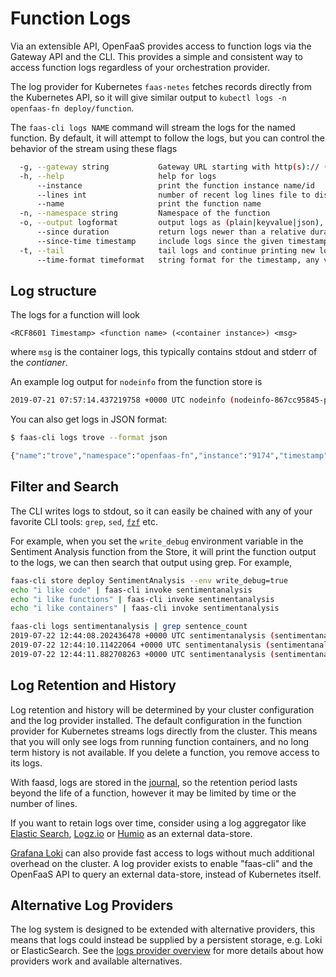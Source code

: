 # Function Logs

Via an extensible API, OpenFaaS provides access to function logs via the Gateway API and the CLI. This provides a simple and consistent way to access function logs regardless of your orchestration provider.

The log provider for Kubernetes `faas-netes` fetches records directly from the Kubernetes API, so it will give similar output to `kubectl logs -n openfaas-fn deploy/function`.

The `faas-cli logs NAME` command will stream the logs for the named function.  By default, it will attempt to follow the logs, but you can control the behavior of the stream using these flags

```sh
  -g, --gateway string           Gateway URL starting with http(s):// (default "http://127.0.0.1:8080")
  -h, --help                     help for logs
      --instance                 print the function instance name/id
      --lines int                number of recent log lines file to display. Defaults to -1, unlimited if <=0 (default -1)
      --name                     print the function name
  -n, --namespace string         Namespace of the function
  -o, --output logformat         output logs as (plain|keyvalue|json), JSON includes all available keys
      --since duration           return logs newer than a relative duration like 5s
      --since-time timestamp     include logs since the given timestamp (RFC3339)
  -t, --tail                     tail logs and continue printing new logs until the end of the request, up to 30s (default true)
      --time-format timeformat   string format for the timestamp, any value go time format string is allowed, empty will not print the timestamp (default 2006-01-02T15:04:05Z07:00)
```

## Log structure

The logs for a function will look

```
<RCF8601 Timestamp> <function name> (<container instance>) <msg>
```

where `msg` is the container logs, this typically contains stdout and stderr of the _contianer_.

An example log output for `nodeinfo` from the function store is

```sh
2019-07-21 07:57:14.437219758 +0000 UTC nodeinfo (nodeinfo-867cc95845-p9882) 2019/07/21 07:57:14 Wrote 92 Bytes - Duration: 0.121959 seconds
```

You can also get logs in JSON format:

```bash
$ faas-cli logs trove --format json

{"name":"trove","namespace":"openfaas-fn","instance":"9174","timestamp":"2021-02-12T17:01:03.088068Z","text":"User requested \"Insiders Update: 1st Feb 2020 - Java, KubeCon, Istio, Crossplane and more!\""}
```

## Filter and Search

The CLI writes logs to stdout, so it can easily be chained with any of your favorite CLI tools: `grep`, `sed`, [`fzf`](https://github.com/junegunn/fzf) etc.

For example, when you set the `write_debug` environment variable in the Sentiment Analysis function from the Store, it will print the function output to the logs, we can then search that output using grep.  For example,

```sh
faas-cli store deploy SentimentAnalysis --env write_debug=true
echo "i like code" | faas-cli invoke sentimentanalysis
echo "i like functions" | faas-cli invoke sentimentanalysis
echo "i like containers" | faas-cli invoke sentimentanalysis

faas-cli logs sentimentanalysis | grep sentence_count
2019-07-22 12:44:08.202436478 +0000 UTC sentimentanalysis (sentimentanalysis-7887c5d8c5-5rnb5) {"polarity": 0.0, "sentence_count": 1, "subjectivity": 0.0}
2019-07-22 12:44:10.11422064 +0000 UTC sentimentanalysis (sentimentanalysis-7887c5d8c5-5rnb5) {"polarity": 0.0, "sentence_count": 1, "subjectivity": 0.0}
2019-07-22 12:44:11.882708263 +0000 UTC sentimentanalysis (sentimentanalysis-7887c5d8c5-5rnb5) {"polarity": 0.0, "sentence_count": 1, "subjectivity": 0.0}
```

## Log Retention and History

Log retention and history will be determined by your cluster configuration and the log provider installed. The default configuration in the function provider for Kubernetes streams logs directly from the cluster. This means that you will only see logs from running function containers, and no long term history is not available. If you delete a function, you remove access to its logs.

With faasd, logs are stored in the [journal](https://wiki.archlinux.org/index.php/Systemd/Journal), so the retention period lasts beyond the life of a function, however it may be limited by time or the number of lines.

If you want to retain logs over time, consider using a log aggregator like [Elastic Search](https://www.elastic.co/), [Logz.io](https://logz.io) or [Humio](https://www.humio.com) as an external data-store.

[Grafana Loki](https://grafana.com/oss/loki/) can also provide fast access to logs without much additional overhead on the cluster. A log provider exists to enable "faas-cli" and the OpenFaaS API to query an external data-store, instead of Kubernetes itself.

## Alternative Log Providers

The log system is designed to be extended with alternative providers, this means that logs could instead be supplied by a persistent storage, e.g. Loki or ElasticSearch.  See the [logs provider overview](../architecture/logs-provider.md) for more details about how providers work and available alternatives.


